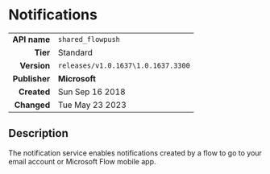 # Notifications
| | |
|-:|-|
|**API name**|`shared_flowpush`|
|**Tier**|Standard|
|**Version**|`releases/v1.0.1637\1.0.1637.3300`|
|**Publisher**|**Microsoft**|
|**Created**|Sun Sep 16 2018|
|**Changed**|Tue May 23 2023|

## Description
The notification service enables notifications created by a flow to go to your email account or Microsoft Flow mobile app.
